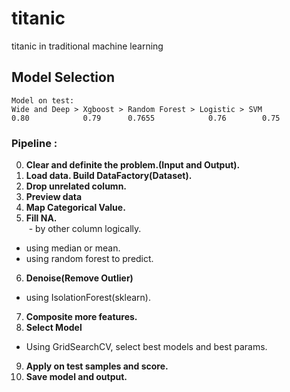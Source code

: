 # titanic
titanic in traditional machine learning


## Model Selection
```
Model on test:
Wide and Deep > Xgboost > Random Forest > Logistic > SVM
0.80            0.79      0.7655            0.76        0.75

```


### Pipeline :
0. **Clear and definite the problem.(Input and Output).**
1. **Load data. Build DataFactory(Dataset).**
2. **Drop unrelated column.**
3. **Preview data**
4. **Map Categorical Value.**
5. **Fill NA.**  
  - by other column logically.
  - using median or mean.
  - using random forest to predict.
6. **Denoise(Remove Outlier)**
  - using IsolationForest(sklearn).
7. **Composite more features.**
8. **Select Model**
  - Using GridSearchCV, select best models and best params.
9. **Apply on test samples and score.**
10. **Save model and output.**
